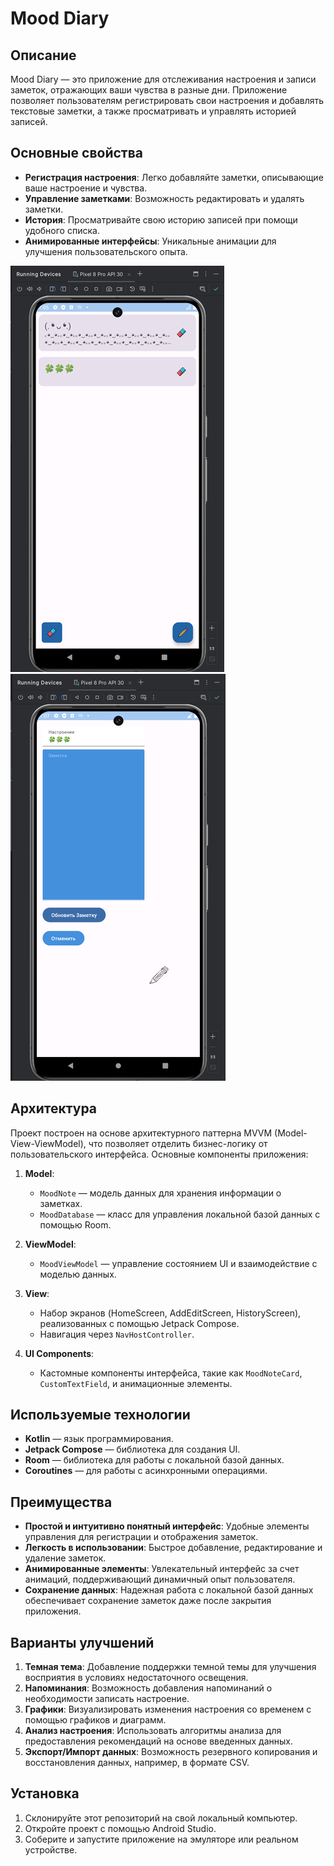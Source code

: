 # Mood Diary           

## Описание
Mood Diary — это приложение для отслеживания настроения и записи заметок, отражающих ваши чувства в разные дни. Приложение позволяет пользователям регистрировать свои настроения и добавлять текстовые заметки, а также просматривать и управлять историей записей.

## Основные свойства
- **Регистрация настроения**: Легко добавляйте заметки, описывающие ваше настроение и чувства.
- **Управление заметками**: Возможность редактировать и удалять заметки.
- **История**: Просматривайте свою историю записей при помощи удобного списка.
- **Анимированные интерфейсы**: Уникальные анимации для улучшения пользовательского опыта.  
 

![Mood Diary Icon](app/src/main/res/drawable/ic_1.png) ![Mood Diary Home Screen](app/src/main/res/drawable/ic_2.png)     
 

## Архитектура
Проект построен на основе архитектурного паттерна MVVM (Model-View-ViewModel), что позволяет отделить бизнес-логику от пользовательского интерфейса. Основные компоненты приложения:

1. **Model**:
    - `MoodNote` — модель данных для хранения информации о заметках.
    - `MoodDatabase` — класс для управления локальной базой данных с помощью Room.

2. **ViewModel**:
    - `MoodViewModel` — управление состоянием UI и взаимодействие с моделью данных.

3. **View**:
    - Набор экранов (HomeScreen, AddEditScreen, HistoryScreen), реализованных с помощью Jetpack Compose.
    - Навигация через `NavHostController`.

4. **UI Components**:
    - Кастомные компоненты интерфейса, такие как `MoodNoteCard`, `CustomTextField`, и анимационные элементы.

## Используемые технологии
- **Kotlin** — язык программирования.
- **Jetpack Compose** — библиотека для создания UI.
- **Room** — библиотека для работы с локальной базой данных.
- **Coroutines** — для работы с асинхронными операциями.

## Преимущества
- **Простой и интуитивно понятный интерфейс**: Удобные элементы управления для регистрации и отображения заметок.
- **Легкость в использовании**: Быстрое добавление, редактирование и удаление заметок.
- **Анимированные элементы**: Увлекательный интерфейс за счет анимаций, поддерживающий динамичный опыт пользователя.
- **Сохранение данных**: Надежная работа с локальной базой данных обеспечивает сохранение заметок даже после закрытия приложения.

## Варианты улучшений
1. **Темная тема**: Добавление поддержки темной темы для улучшения восприятия в условиях недостаточного освещения.
2. **Напоминания**: Возможность добавления напоминаний о необходимости записать настроение.
3. **Графики**: Визуализировать изменения настроения со временем с помощью графиков и диаграмм.
4. **Анализ настроения**: Использовать алгоритмы анализа для предоставления рекомендаций на основе введенных данных.
5. **Экспорт/Импорт данных**: Возможность резервного копирования и восстановления данных, например, в формате CSV.

## Установка
1. Склонируйте этот репозиторий на свой локальный компьютер.
2. Откройте проект с помощью Android Studio.
3. Соберите и запустите приложение на эмуляторе или реальном устройстве.

